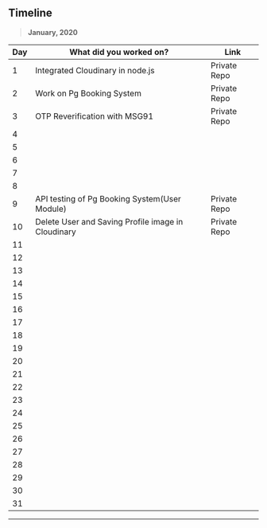 ## Timeline

> **January, 2020**

| Day | What did you worked on?                            | Link         |
| --- | -------------------------------------------------- | ------------ |
| 1   | Integrated Cloudinary in node.js                   | Private Repo |
| 2   | Work on Pg Booking System                          | Private Repo |
| 3   | OTP Reverification with MSG91                      | Private Repo |
| 4   |                                                    |              |
| 5   |                                                    |              |
| 6   |                                                    |              |
| 7   |                                                    |              |
| 8   |                                                    |              |
| 9   | API testing of Pg Booking System(User Module)      | Private Repo |
| 10  | Delete User and Saving Profile image in Cloudinary | Private Repo |
| 11  |                                                    |              |
| 12  |                                                    |              |
| 13  |                                                    |              |
| 14  |                                                    |              |
| 15  |                                                    |              |
| 16  |                                                    |              |
| 17  |                                                    |              |
| 18  |                                                    |              |
| 19  |                                                    |              |
| 20  |                                                    |              |
| 21  |                                                    |              |
| 22  |                                                    |              |
| 23  |                                                    |              |
| 24  |                                                    |              |
| 25  |                                                    |              |
| 26  |                                                    |              |
| 27  |                                                    |              |
| 28  |                                                    |              |
| 29  |                                                    |              |
| 30  |                                                    |              |
| 31  |                                                    |              |

---
